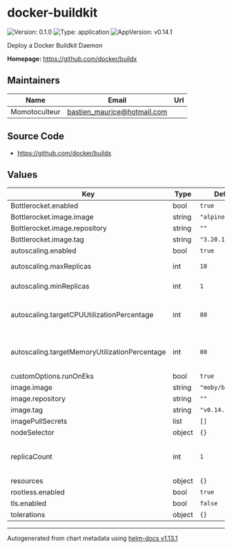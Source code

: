 # docker-buildkit

![Version: 0.1.0](https://img.shields.io/badge/Version-0.1.0-informational?style=flat-square) ![Type: application](https://img.shields.io/badge/Type-application-informational?style=flat-square) ![AppVersion: v0.14.1](https://img.shields.io/badge/AppVersion-v0.14.1-informational?style=flat-square)

Deploy a Docker Buildkit Daemon

**Homepage:** <https://github.com/docker/buildx>

## Maintainers

| Name | Email | Url |
| ---- | ------ | --- |
| Momotoculteur | <bastien_maurice@hotmail.com> |  |

## Source Code

* <https://github.com/docker/buildx>

## Values

| Key | Type | Default | Description |
|-----|------|---------|-------------|
| Bottlerocket.enabled | bool | `true` |  |
| Bottlerocket.image.image | string | `"alpine"` |  |
| Bottlerocket.image.repository | string | `""` |  |
| Bottlerocket.image.tag | string | `"3.20.1"` |  |
| autoscaling.enabled | bool | `true` | enable HPA |
| autoscaling.maxReplicas | int | `10` | HPA max replicas |
| autoscaling.minReplicas | int | `1` | HPA min replicas |
| autoscaling.targetCPUUtilizationPercentage | int | `80` | Upscaling policy for CPU tracking |
| autoscaling.targetMemoryUtilizationPercentage | int | `80` | Upscaling policy for memory tracking |
| customOptions.runOnEks | bool | `true` |  |
| image.image | string | `"moby/buildkit"` |  |
| image.repository | string | `""` |  |
| image.tag | string | `"v0.14.1"` |  |
| imagePullSecrets | list | `[]` |  |
| nodeSelector | object | `{}` |  |
| replicaCount | int | `1` | Number of replicas if HPA is not enabled |
| resources | object | `{}` |  |
| rootless.enabled | bool | `true` |  |
| tls.enabled | bool | `false` |  |
| tolerations | object | `{}` |  |

----------------------------------------------
Autogenerated from chart metadata using [helm-docs v1.13.1](https://github.com/norwoodj/helm-docs/releases/v1.13.1)
